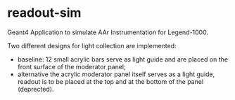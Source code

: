 # readout-sim
Geant4 Application to simulate AAr Instrumentation for Legend-1000.

Two different designs for light collection are implemented:
- baseline: 12 small acrylic bars serve as light guide and are placed on the front surface of the moderator panel; 
- alternative the acrylic moderator panel itself serves as a light guide, readout is to be placed at the top and at the bottom of the panel (deprected).
